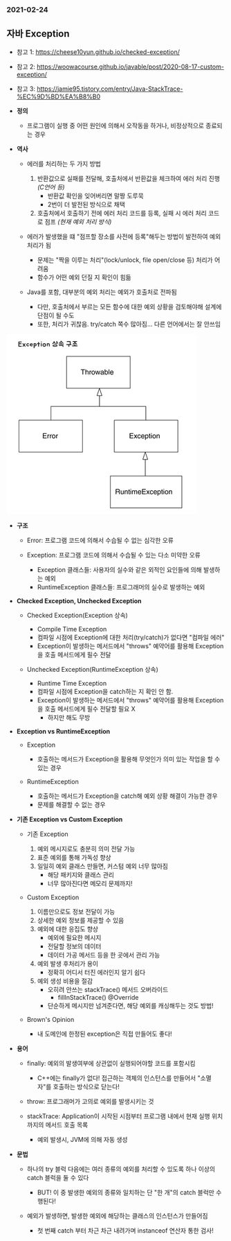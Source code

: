 ### 2021-02-24

## 자바 Exception
- 참고 1: https://cheese10yun.github.io/checked-exception/
- 참고 2: https://woowacourse.github.io/javable/post/2020-08-17-custom-exception/
- 참고 3: https://jamie95.tistory.com/entry/Java-StackTrace-%EC%9D%BD%EA%B8%B0

- __정의__
    - 프로그램이 실행 중 어떤 원인에 의해서 오작동을 하거나, 비정상적으로 종료되는 경우

- __역사__
    - 에러를 처리하는 두 가지 방법
        1. 반환값으로 실패를 전달해, 호출처에서 반환값을 체크하여 에러 처리 진행 *(C언어 등)*
            - 반환값 확인을 잊어버리면 말짱 도루묵
            - 2번이 더 발전된 방식으로 채택
        2. 호출처에서 호출하기 전에 에러 처리 코드를 등록, 실패 시 에러 처리 코드로 점프 *(현재 예외 처리 방식)*
    
    - 에러가 발생했을 떄 "점프할 장소를 사전에 등록"해두는 방법이 발전하여 예외 처리가 됨
        - 문제는 "짝을 이루는 처리"(lock/unlock, file open/close 등) 처리가 어려움
        - 함수가 어떤 예외 던질 지 확인이 힘듦
    
    - Java를 포함, 대부분의 예외 처리는 예외가 호출처로 전파됨
        - 다만, 호출처에서 부르는 모든 함수에 대한 예외 상황을 검토해야해 설계에 단점이 될 수도
        - 또한, 처리가 귀찮음. try/catch 쪽수 많아짐... 다른 언어에서는 잘 안쓰임

![exception](../image/exception_2021_02_24.PNG)
- __구조__
    - Error: 프로그램 코드에 의해서 수습될 수 없는 심각한 오류
    
    - Exception: 프로그램 코드에 의해서 수습될 수 있는 다소 미약한 오류
        - Exception 클래스들: 사용자의 실수와 같은 외적인 요인들에 의해 발생하는 예외
        - RuntimeException 클래스들: 프로그래머의 실수로 발생하는 예외
    
- __Checked Exception, Unchecked Exception__
    - Checked Exception(Exception 상속)
        - Compile Time Exception
        - 컴파일 시점에 Exception에 대한 처리(try/catch)가 없다면 "컴파일 에러"
        - Exception이 발생하는 메서드에서 "throws" 예약어를 활용해 Exception을 호출 메서드에게 필수 전달
        
    - Unchecked Exception(RuntimeException 상속)
        - Runtime Time Exception
        - 컴파일 시점에 Exception을 catch하는 지 확인 안 함.
        - Exception이 발생하는 메서드에서 "throws" 예약어를 활용해 Exception을 호출 메서드에게 필수 전달할 필요 X
            - 하지만 해도 무방
   
- __Exception vs RuntimeException__
    - Exception
        - 호출하는 메서드가 Exception을 활용해 무엇인가 의미 있는 작업을 할 수 있는 경우
    
    - RuntimeException
        - 호출하는 메서드가 Exception을 catch해 예외 상황 해결이 가능한 경우
        - 문제를 해결할 수 없는 경우

- __기존 Exception vs Custom Exception__
    - 기존 Exception
        1. 예외 메시지로도 충분히 의미 전달 가능
        2. 표준 예외를 통해 가독성 향상
        3. 일일히 예외 클래스 만들면, 커스텀 예외 너무 많아짐
            - 해당 패키지와 클래스 관리
            - 너무 많아진다면 메모리 문제까지!

    - Custom Exception
        1. 이름만으로도 정보 전달이 가능
        2. 상세한 예외 정보를 제공할 수 있음
        3. 예외에 대한 응집도 향상
            - 예외에 필요한 메시지
            - 전달할 정보의 데이터
            - 데이터 가공 메서드 등을 한 곳에서 관리 가능
        4. 예외 발생 후처리가 용이
            - 정확히 어디서 터진 에러인지 알기 쉽다
        5. 예외 생성 비용을 절감
            - 오히려 안쓰는 stackTrace() 메서드 오버라이드
                - fillInStackTrace() @Override
            - 단순하게 메시지만 넘겨준다면, 해당 예외를 캐싱해두는 것도 방법!

    - Brown's Opinion
        - 내 도메인에 한정된 exception은 직접 만들어도 좋다!

- __용어__
    - finally: 예외의 발생여부에 상관없이 실행되어야할 코드를 포함시킴
        - C++에는 finally가 없다! 접근하는 객체의 인스턴스를 만들어서 "소멸자"를 호출하는 방식으로 닫는다!
    
    - throw: 프로그래머가 고의로 예외를 발생시키는 것
    
    - stackTrace: Application이 시작된 시점부터 프로그램 내에서 현재 실행 위치까지의 메서드 호출 목록
        - 예외 발생시, JVM에 의해 자동 생성
    
- __문법__
    - 하나의 try 블럭 다음에는 여러 종류의 예외를 처리할 수 있도록 하나 이상의 catch 블럭을 둘 수 있다
        - BUT! 이 중 발생한 예외의 종류와 일치하는 단 "한 개"의 catch 블럭만 수행된다!
    
    - 예외가 발생하면, 발생한 예외에 해당하는 클래스의 인스턴스가 만들어짐
        - 첫 번째 catch 부터 차근 차근 내려가며 instanceof 연산자 통한 검사!
   
